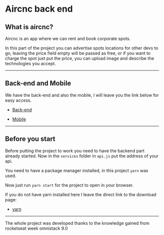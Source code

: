 # Aircnc back end

## What is aircnc?


Aircnc is an app where we can rent and book corporate spots.

In this part of the project you can advertise spots locations for other devs to go, leaving the price field empty will be passed as free, or if you want to charge the spot just put the price, you can upload image and describe the technologies you accept.


___

## Back-end and Mobile

We have the back-end and also the mobile, I will leave you the link below for easy access.

* [Back-end](https://github.com/lineuxyz/aircnc-backend)

* [Mobile](https://github.com/lineuxyz/aircnc-mobile)

___

## Before you start

Before putting the project to work you need to have the backend part already started. Now in the ``services`` folder in ``api.js`` put the address of your api.

You need to have a package manager installed, in this project ``yarn`` was used.

Now just run ```yarn start``` for the project to open in your browser.

If you do not have yarn installed here I leave the direct link to the download page:

* [yarn](https://yarnpkg.com/en/docs/install#mac-stable)


---

The whole project was developed thanks to the knowledge gained from rocketseat week omnistack 9.0

